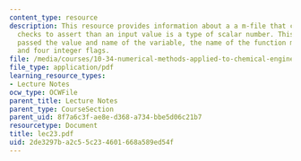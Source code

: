 ```yaml
---
content_type: resource
description: This resource provides information about a a m-file that contains logical
  checks to assert than an input value is a type of scalar number. This function is
  passed the value and name of the variable, the name of the function making the assertion,
  and four integer flags.
file: /media/courses/10-34-numerical-methods-applied-to-chemical-engineering-fall-2005/2de3297ba2c55c234601668a589ed54f_lec23.pdf
file_type: application/pdf
learning_resource_types:
- Lecture Notes
ocw_type: OCWFile
parent_title: Lecture Notes
parent_type: CourseSection
parent_uid: 8f7a6c3f-ae8e-d368-a734-bbe5d06c21b7
resourcetype: Document
title: lec23.pdf
uid: 2de3297b-a2c5-5c23-4601-668a589ed54f
---
```

